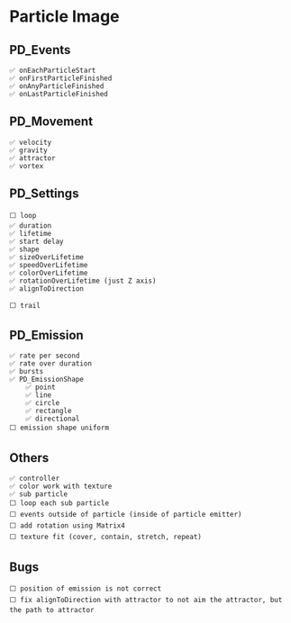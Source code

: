 # Particle Image

## PD_Events

    ✅ onEachParticleStart
    ✅ onFirstParticleFinished
    ✅ onAnyParticleFinished
    ✅ onLastParticleFinished

## PD_Movement

    ✅ velocity
    ✅ gravity
    ✅ attractor
    ✅ vortex

## PD_Settings

    ⬜ loop
    ✅ duration
    ✅ lifetime
    ✅ start delay
    ✅ shape
    ✅ sizeOverLifetime
    ✅ speedOverLifetime
    ✅ colorOverLifetime
    ✅ rotationOverLifetime (just Z axis)
    ✅ alignToDirection

    ⬜ trail

## PD_Emission

    ✅ rate per second
    ✅ rate over duration
    ✅ bursts
    ✅ PD_EmissionShape
        ✅ point
        ✅ line
        ✅ circle
        ✅ rectangle
        ✅ directional
    ⬜ emission shape uniform

## Others

    ✅ controller
    ✅ color work with texture
    ✅ sub particle
    ⬜ loop each sub particle
    ⬜ events outside of particle (inside of particle emitter)
    ⬜ add rotation using Matrix4
    ⬜ texture fit (cover, contain, stretch, repeat)

## Bugs

    ⬜ position of emission is not correct
    ⬜ fix alignToDirection with attractor to not aim the attractor, but the path to attractor
